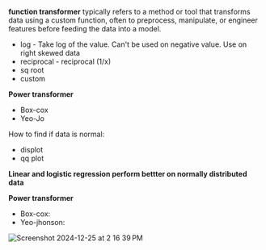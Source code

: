 **function transformer** typically refers to a method or tool that transforms data using a custom function, often to preprocess, manipulate, or engineer features before feeding the data into a model.   
- log  - Take log of the value. Can't be used on negative value. Use on right skewed data  
- reciprocal  - reciprocal (1/x)
- sq root   
- custom  


**Power transformer**  
- Box-cox  
- Yeo-Jo    

How to find if data is normal:
- displot  
- qq plot  

**Linear and logistic regression perform bettter on normally distributed data**  

**Power transformer**  
- Box-cox:    
- Yeo-jhonson:    


![Screenshot 2024-12-25 at 2 16 39 PM](https://github.com/user-attachments/assets/72c3bfcf-cd18-4a32-951a-12578ace2768)
